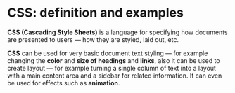 # CSS: definition and examples
**CSS (Cascading Style Sheets)** is a language for specifying how documents are presented to users — how they are styled, laid out, etc.

**CSS** can be used for very basic document text styling — for example changing the **color** and **size of headings** and **links**, also it can be used to create layout — for example turning a single column of text into a layout with a main content area and a sidebar for related information. It can even be used for effects such as **animation**.


